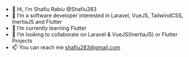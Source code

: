 - 👋 Hi, I’m Shafiu Rabiu @Shafiu283
- 👀 I’m a software developer interested in Laravel, VueJS, TailwindCSS, InertiaJS and Flutter
- 🌱 I’m currently learning Flutter
- 💞️ I’m looking to collaborate on Laravel & VueJS(InertiaJS) or Flutter Projects
- 📫 You can reach me shafiu283@gmail.com

<!---
Shafiu283/Shafiu283 is a ✨ special ✨ repository because its `README.md` (this file) appears on your GitHub profile.
You can click the Preview link to take a look at your changes.
--->
